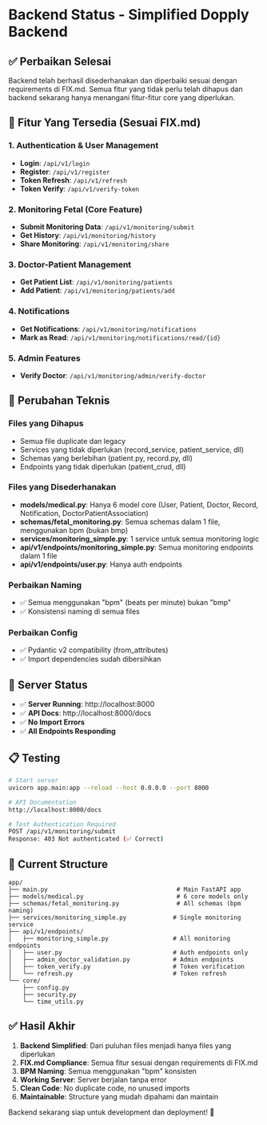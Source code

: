 # Backend Status - Simplified Dopply Backend

## ✅ Perbaikan Selesai

Backend telah berhasil disederhanakan dan diperbaiki sesuai dengan requirements di FIX.md. Semua fitur yang tidak perlu telah dihapus dan backend sekarang hanya menangani fitur-fitur core yang diperlukan.

## 🎯 Fitur Yang Tersedia (Sesuai FIX.md)

### 1. Authentication & User Management
- **Login**: `/api/v1/login`
- **Register**: `/api/v1/register`
- **Token Refresh**: `/api/v1/refresh`
- **Token Verify**: `/api/v1/verify-token`

### 2. Monitoring Fetal (Core Feature)
- **Submit Monitoring Data**: `/api/v1/monitoring/submit`
- **Get History**: `/api/v1/monitoring/history`
- **Share Monitoring**: `/api/v1/monitoring/share`

### 3. Doctor-Patient Management
- **Get Patient List**: `/api/v1/monitoring/patients`
- **Add Patient**: `/api/v1/monitoring/patients/add`

### 4. Notifications
- **Get Notifications**: `/api/v1/monitoring/notifications`
- **Mark as Read**: `/api/v1/monitoring/notifications/read/{id}`

### 5. Admin Features
- **Verify Doctor**: `/api/v1/monitoring/admin/verify-doctor`

## 🔧 Perubahan Teknis

### Files yang Dihapus
- Semua file duplicate dan legacy
- Services yang tidak diperlukan (record_service, patient_service, dll)
- Schemas yang berlebihan (patient.py, record.py, dll)
- Endpoints yang tidak diperlukan (patient_crud, dll)

### Files yang Disederhanakan
- **models/medical.py**: Hanya 6 model core (User, Patient, Doctor, Record, Notification, DoctorPatientAssociation)
- **schemas/fetal_monitoring.py**: Semua schemas dalam 1 file, menggunakan bpm (bukan bmp)
- **services/monitoring_simple.py**: 1 service untuk semua monitoring logic
- **api/v1/endpoints/monitoring_simple.py**: Semua monitoring endpoints dalam 1 file
- **api/v1/endpoints/user.py**: Hanya auth endpoints

### Perbaikan Naming
- ✅ Semua menggunakan "bpm" (beats per minute) bukan "bmp"
- ✅ Konsistensi naming di semua files

### Perbaikan Config
- ✅ Pydantic v2 compatibility (from_attributes)
- ✅ Import dependencies sudah dibersihkan

## 🚀 Server Status

- ✅ **Server Running**: http://localhost:8000
- ✅ **API Docs**: http://localhost:8000/docs
- ✅ **No Import Errors**
- ✅ **All Endpoints Responding**

## 📋 Testing

```bash
# Start server
uvicorn app.main:app --reload --host 0.0.0.0 --port 8000

# API Documentation
http://localhost:8000/docs

# Test Authentication Required
POST /api/v1/monitoring/submit
Response: 403 Not authenticated (✅ Correct)
```

## 📁 Current Structure

```
app/
├── main.py                                    # Main FastAPI app
├── models/medical.py                          # 6 core models only
├── schemas/fetal_monitoring.py                # All schemas (bpm naming)
├── services/monitoring_simple.py             # Single monitoring service
├── api/v1/endpoints/
│   ├── monitoring_simple.py                  # All monitoring endpoints
│   ├── user.py                               # Auth endpoints only
│   ├── admin_doctor_validation.py            # Admin endpoints
│   ├── token_verify.py                       # Token verification
│   └── refresh.py                            # Token refresh
└── core/
    ├── config.py
    ├── security.py
    └── time_utils.py
```

## ✅ Hasil Akhir

1. **Backend Simplified**: Dari puluhan files menjadi hanya files yang diperlukan
2. **FIX.md Compliance**: Semua fitur sesuai dengan requirements di FIX.md
3. **BPM Naming**: Semua menggunakan "bpm" konsisten
4. **Working Server**: Server berjalan tanpa error
5. **Clean Code**: No duplicate code, no unused imports
6. **Maintainable**: Structure yang mudah dipahami dan maintain

Backend sekarang siap untuk development dan deployment! 🎉
